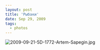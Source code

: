 ```yaml
---
layout: post
title: 'Рыбаки'
date: Sep 29, 2009
tags:
  - photos
---
```


![2009-09-21-5D-1772-Artem-Sapegin.jpg](photo://330)
